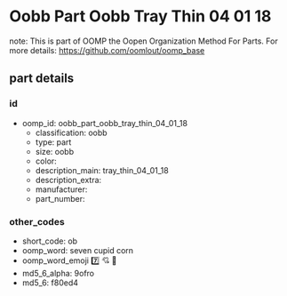 # Oobb Part Oobb Tray Thin 04 01 18  

note: This is part of OOMP the Oopen Organization Method For Parts. For more details: https://github.com/oomlout/oomp_base

##  part details





### id
* oomp_id: oobb_part_oobb_tray_thin_04_01_18
  * classification: oobb
  * type: part
  * size: oobb
  * color: 
  * description_main: tray_thin_04_01_18
  * description_extra: 
  * manufacturer: 
  * part_number: 

### other_codes
* short_code: ob
* oomp_word: seven cupid corn
* oomp_word_emoji :seven: :cupid: :corn:
* md5_6_alpha: 9ofro
* md5_6: f80ed4